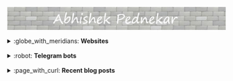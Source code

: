 ![hero_image](https://github.com/AbhishekPednekar84/AbhishekPednekar84/blob/master/images/hero.jpg)

<details>
  <summary>
    :globe_with_meridians:&nbsp;<strong>Websites</strong>
  </summary><br />

  <details>
    <summary>
      <a href="https://kar.covid19-info.website" target="_blank">COVID 19 dashboard for Karnataka</a>
    </summary>
    &nbsp;&nbsp;&nbsp;
      <img src="https://img.icons8.com/color/24/000000/html-5.png"/>&nbsp;
      <img src="https://img.icons8.com/color/24/000000/css3.png"/>&nbsp;
      <img src="https://library.kissclipart.com/20181120/fzq/kissclipart-materialize-css-clipart-cascading-style-sheets-css-525adfa0ede8318b.jpg" width="24px"/>&nbsp;
      <img src="https://img.icons8.com/ultraviolet/24/000000/react.png"/>&nbsp;
      <img src="https://img.icons8.com/color/24/000000/nodejs.png"/>&nbsp;
      <img src="https://img.icons8.com/offices/24/000000/console.png"/>&nbsp;
      <img src="https://img.icons8.com/color/24/000000/travis-ci.png"/>&nbsp;
      <img src="https://cdn3.iconfinder.com/data/icons/logos-and-brands-adobe/512/89_Digital_Ocean-512.png" width="24px"/>
  </details>

  <details>
    <summary>
      <a href="https://kl.covid19-info.website" target="_blank">COVID 19 dashboard for Kerala</a>
    </summary>
    &nbsp;&nbsp;&nbsp;
      <img src="https://img.icons8.com/color/24/000000/html-5.png"/>&nbsp;
      <img src="https://img.icons8.com/color/24/000000/css3.png"/>&nbsp;
      <img src="https://library.kissclipart.com/20181120/fzq/kissclipart-materialize-css-clipart-cascading-style-sheets-css-525adfa0ede8318b.jpg" width="24px">&nbsp;<img src="https://img.icons8.com/ultraviolet/24/000000/react.png"/>&nbsp;
      <img src="https://img.icons8.com/color/24/000000/nodejs.png"/>&nbsp;
      <img src="https://img.icons8.com/offices/24/000000/console.png"/>&nbsp;
      <img src="https://img.icons8.com/color/24/000000/travis-ci.png"/>&nbsp;<img src="https://cdn3.iconfinder.com/data/icons/logos-and-brands-adobe/512/89_Digital_Ocean-512.png" width="24px" />
  </details>

  <details>
    <summary>
      <a href="https://coronamythbusters.com" target="_blank">Busting Myths about COVID-19</a>
    </summary>
    &nbsp;&nbsp;&nbsp;
      <img src="https://img.icons8.com/color/24/000000/html-5.png"/>&nbsp;
      <img src="https://img.icons8.com/color/24/000000/css3.png"/>&nbsp;
      <img src="https://img.icons8.com/material-sharp/24/000000/django.png"/>&nbsp;
      <img src="https://img.icons8.com/ios-filled/24/000000/jquery.png"/>&nbsp;
      <img src="https://img.icons8.com/color/24/000000/postgreesql.png"/>&nbsp;
      <img src="https://img.icons8.com/color/24/000000/travis-ci.png"/>&nbsp;
      <img src="https://cdn3.iconfinder.com/data/icons/logos-and-brands-adobe/512/89_Digital_Ocean-512.png" width="24px" />
  </details>

  <details>
    <summary>
      <a href="https://yahpq.rocks" target="blank">Yet another Harry Potter quiz</a>
    </summary>
    &nbsp;&nbsp;&nbsp;  
      <img src="https://img.icons8.com/color/24/000000/html-5.png"/>&nbsp;
      <img src="https://img.icons8.com/color/24/000000/css3.png"/>&nbsp;
      <img src="https://library.kissclipart.com/20181120/fzq/kissclipart-materialize-css-clipart-cascading-style-sheets-css-525adfa0ede8318b.jpg" width="24px">&nbsp;<img src="https://img.icons8.com/ultraviolet/24/000000/react.png"/>&nbsp;
      <img src="https://img.icons8.com/color/24/000000/nodejs.png"/>&nbsp;
      <img src="https://img.icons8.com/material-sharp/24/000000/django.png"/>&nbsp;
      <img src="https://img.icons8.com/color/24/000000/postgreesql.png"/>&nbsp;
      <img src="https://img.icons8.com/color/24/000000/travis-ci.png"/>&nbsp;
      <img src="https://cdn3.iconfinder.com/data/icons/logos-and-brands-adobe/512/89_Digital_Ocean-512.png" width="24px" />
  </details>

  <details>
    <summary>
      <a href="https://abhishekpednekar.com" target="_blank">My personal portfolio</a>
    </summary>
    &nbsp;&nbsp;&nbsp;  
    <img src="https://img.icons8.com/color/24/000000/html-5.png"/>&nbsp;
    <img src="https://img.icons8.com/color/24/000000/sass.png"/>&nbsp;
    <img src="https://icon2.cleanpng.com/20180508/rie/kisspng-flask-python-web-framework-web-application-tutoria-5af1dbb6d4ea62.8503418315257998628721.jpg" width="24px"/>&nbsp;
    <img src="https://img.icons8.com/ios-filled/24/000000/jquery.png"/>&nbsp;
    <img src="https://img.icons8.com/color/24/000000/postgreesql.png"/>&nbsp;
    <img src="https://img.icons8.com/color/24/000000/travis-ci.png"/>&nbsp;
    <img src="https://cdn3.iconfinder.com/data/icons/logos-and-brands-adobe/512/89_Digital_Ocean-512.png" width="24px" />
  </details>

  <details>
    <summary>
      <a href="https://codedisciples.com" target="_blank">Code Disciples</a>
    </summary>
    &nbsp;&nbsp;&nbsp;
      <img src="https://img.icons8.com/color/24/000000/python.png"/>&nbsp;
      <img src="https://img.icons8.com/android/24/000000/markdown.png"/>&nbsp;
      <img src="https://media-exp1.licdn.com/dms/image/C4E0BAQEAt7-u6GJMlw/company-logo_200_200/0?e=2159024400&v=beta&t=4CYxl7atZ0Yn9lJko6w02yIywYQiLr9hrQcH3cF4GDI" width="24px" />
  </details>
</details>
<br />

<details>
  <summary>
    :robot:&nbsp;<strong>Telegram bots</strong>
  </summary><br />

  <details>
    <summary>
      <a href="https://t.me/KarCovid19Bot" target="_blank">Karnataka COVID 19 Counts</a>
    </summary>
    &nbsp;&nbsp;&nbsp;
      <img src="https://img.icons8.com/color/24/000000/python.png"/>&nbsp;
      <img src="https://cdn3.iconfinder.com/data/icons/logos-and-brands-adobe/512/89_Digital_Ocean-512.png" width="24px" />
  </details>

  <details>
    <summary>
      <a href="https://t.me/KeralaCovid19Bot" target="_blank">Kerala COVID 19 Counts</a>
    </summary>
    &nbsp;&nbsp;&nbsp;
      <img src="https://img.icons8.com/color/24/000000/python.png"/>&nbsp;
      <img src="https://cdn3.iconfinder.com/data/icons/logos-and-brands-adobe/512/89_Digital_Ocean-512.png" width="24px" />
  </details>

  <details>
    <summary>
      <a href="https://t.me/TalkPythonBot" target="_blank">Talk Python Podcast Search Bot</a>
    </summary>
    &nbsp;&nbsp;&nbsp;
      <img src="https://img.icons8.com/color/24/000000/python.png"/>&nbsp;
      <img src="https://cdn3.iconfinder.com/data/icons/logos-and-brands-adobe/512/89_Digital_Ocean-512.png" width="24px" />
  </details>

  <details>
    <summary>
      <a href="https://t.me/PythonBytesBot" target="_blank">Python Bytes Podcast Search Bot</a>
    </summary>
    &nbsp;&nbsp;&nbsp;
      <img src="https://img.icons8.com/color/24/000000/python.png"/>&nbsp;
      <img src="https://cdn3.iconfinder.com/data/icons/logos-and-brands-adobe/512/89_Digital_Ocean-512.png" width="24px" />
  </details>

</details>
<br />
<details>
  <summary>
    :page_with_curl:&nbsp;<strong>Recent blog posts</strong>
  </summary><br />

  :point_right:&nbsp;<a href="https://codedisciples.in/datetime.html" target="_blank">Working with date and time in Python</a>
  :point_right:&nbsp;<a href="https://codedisciples.in/travis-digitalocean.html" target="_blank">Continuous Deployment with Travis CI and DigitalOcean</a>
  :point_right:&nbsp;<a href="https://codedisciples.in/react-deployment.html" target="_blank">Deploying a React application on a Linux server</a>
  :point_right:&nbsp;<a href="https://codedisciples.in/travis-postgres.html" target="_blank">Using a PostgreSQL database with Travis CI</a>
  :point_right:&nbsp;<a href="https://codedisciples.in/itertools.html" target="_blank">Itertools</a>

</details>
